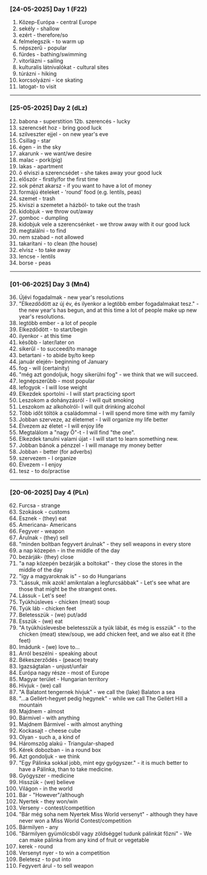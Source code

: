 ### [24-05-2025] Day 1 (F22)
1. Kõzep-Európa - central Europe
2. sekély - shallow
3. ezért - therefore/so
4. felmelegszik - to warm up
5. népszerű - popular
6. fürdes - bathing/swimming
7. vitorlázni - sailing
8. kulturalis látnivalókat - cultural sites
9. túrázni - hiking
10. korcsolyázni - ice skating
11. latogat- to visit
---
### [25-05-2025] Day 2 (dLz)
12. babona - superstition
12b. szerencés - lucky
14. szerencsét hoz - bring good luck
15. szilveszter ejjel - on new year's eve
16. Csillag - star
17. égen - in the sky
18. akarunk - we want/we desire
19. malac - pork(pig)
20. lakas - apartment
21. ő elviszi a szerencsédet - she takes away your good luck
22. először - firstly/for the first time
23. sok pénzt akarsz - if you want to have a lot of money
24. formájú ételeket - 'round' food (e.g. lentils, peas)
25. szemet - trash
26. kiviszi a szemetet a házból- to take out the trash
27. kidobjuk - we throw out/away
28. gomboc - dumpling
29. kidobjuk vele a szerencsénket - we throw away with it our good luck
30. megtalálni - to find
31. nem szabad - not allowed
32. takarítani - to clean (the house)
33. elvisz - to take away
34. lencse - lentils
35. borse - peas
---
### [01-06-2025] Day 3 (Mn4)
36. Újévi fogadalmak - new year's resolutions
37. "Elkezdődött az új év, és ilyenkor a legtöbb ember fogadalmakat tesz." - the new year's has begun, and at this time a lot of people make up new year's resolutions.
38. legtöbb ember - a lot of people
39. Elkezdődött - to start/begin
40. ilyenkor - at this time
41. később - later/later on
42. sikerűl - to succeed/to manage
43. betartani - to abide by/to keep
44. január elején- beginning of January
45. fog - will (certainity)
46. "még azt gondoljuk, hogy sikerülni fog" - we think that we will succeed.
47. legnépszerűbb - most popular
48. lefogyok - I will lose weight
49. Elkezdek sportolni - I will start practicing sport
50. Leszokom a dohányzásról - I will quit smoking
51. Leszokom az alkoholról- I will quit drinking alcohol
52. Több időt töltök a családommal - I will spend more time with my family
53. Jobban szerveze, az életemet - I will organize my life better
54. Élvezem az életet - I will enjoy life
55. Megtalálom a "nagy Ő"-t - I will find "the one".
56. Elkezdek tanulni valami újat - I will start to learn something new.
57. Jobban bánok a pénzzel - I will manage my money better
58. Jobban - better (for adverbs)
59. szervezem - I organize
60. Élvezem - I enjoy
61. tesz - to do/practise
---
### [20-06-2025] Day 4 (PLn)
62. Furcsa - strange
63. Szokások - customs
64. Esznek - (they) eat
65. Americana- Americans
66. Fegyver - weapon
67. Árulnak - (they) sell
68. "minden boltban fegyvert árulnak" - they sell weapons in every store
69. a nap közepén - in the middle of the day
70. bezárják- (they) close
71. "a nap közepén bezárják a boltokat" - they close the stores in the middle of the day
72. "így a magyaroknak is" - so do Hungarians
73. "Lássuk, mik azok! amikntalan a legfurcsábbak" - Let's see what are those that might be the strangest ones.
74. Lássuk - Let's see!
75. Tyúkhúsleves - chicken (meat) soup
76. Tyúk láb - chicken feet
77. Beletesszük - (we) put/add
78. Esszük - (we) eat
79. "A tyúkhúslevesbe beletesszük a tyúk lábát, és még is esszük" - to the chicken (meat) stew/soup, we add chicken feet, and we also eat it (the feet)
80. Imádunk - (we) love to...
81. Arról beszélni - speaking about
82. Békeszerződés - (peace) treaty
83. Igazságtalan - unjust/unfair
84. Európa nagy része - most of Europe
85. Magyar terület - Hungarian territory
86. Hívjuk - (we) call
87. "A Balatont tengernek hívjuk" - we call the (lake) Balaton a sea
88. "...a Gellért-hegyet pedig hegynek" - while we call The Gellért Hill a mountain
89. Majdnem - almost
90. Bármivel - with anything
91. Majdnem Bármivel - with almost anything
92. Kockasajt - cheese cube
93. Olyan - such a, a kind of
94. Háromszög alakú - Triangular-shaped
95. Kérek dobozban  - in a round box
96. Azt gondoljuk - we think
97. "Egy Pálinka sokkal jobb, mint egy gyógyszer." - it is much better to have a Pálinka, than to take medicine.
98. Gyógyszer - medicine
99. Hisszük - (we) believe
100. Világon - in the world
101. Bár - "However"/although
102. Nyertek - they won/win
103. Verseny - contest/competition
104. "Bár még soha nem Nyertek Miss World versenyt" - although they have never won a Miss World Contest/competition
105. Bármilyen - any
106. "Bármilyen gyümölcsből vagy zöldséggel tudunk pálinkát főzni" - We can make pálinka from any kind of fruit or vegetable
107. kerek - round
108. Versenyt nyer - to win a competition
109. Beletesz - to put into
110. Fegyvert árul - to sell weapon
